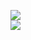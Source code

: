 [![](https://img.shields.io/badge/Made%20With-Github%20Spray-lightgrey.svg?style=for-the-badge&logo=github)](https://github.com/Annihil/github-spray#5635)  
[![](https://i.imgur.com/2DrTn0Z.gif)](https://github.com/Annihil/github-spray)